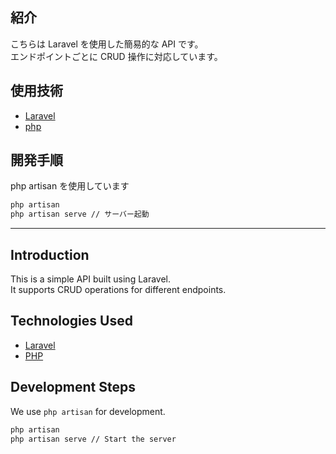 ## 紹介

こちらは Laravel を使用した簡易的な API です。  
エンドポイントごとに CRUD 操作に対応しています。

## 使用技術

-   [Laravel](https://laravel.com/)
-   [php](https://www.php.net/)

## 開発手順

php artisan を使用しています

```bash
php artisan
php artisan serve // サーバー起動
```

---

## Introduction

This is a simple API built using Laravel.  
It supports CRUD operations for different endpoints.

## Technologies Used

-   [Laravel](https://laravel.com/)
-   [PHP](https://www.php.net/)

## Development Steps

We use `php artisan` for development.

```bash
php artisan
php artisan serve // Start the server
```
